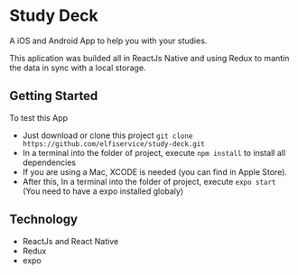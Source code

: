 # Study Deck
A iOS and Android App to help you with your studies.

This aplication was builded all in ReactJs Native and using Redux to mantin the data in sync with a local storage.

## Getting Started
To test this App

- Just download or clone this project ``git clone https://github.com/elfiservice/study-deck.git``
- In a terminal into the folder of project, execute ``npm install`` to install all dependencies
- If you are using a Mac, XCODE is needed (you can find in Apple Store).
- After this, In a terminal into the folder of project, execute ``expo start`` (You need to have a expo installed globaly)

## Technology
- ReactJs and React Native
- Redux
- expo
